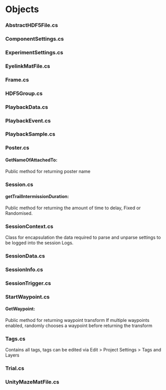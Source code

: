 # Objects

### AbstractHDF5File.cs

### ComponentSettings.cs

### ExperimentSettings.cs

### EyelinkMatFile.cs

### Frame.cs

### HDF5Group.cs

### PlaybackData.cs

### PlaybackEvent.cs

### PlaybackSample.cs

### Poster.cs
#### GetNameOfAttachedTo:
Public method for returning poster name

### Session.cs
#### getTrailIntermissionDuration:
Public method for returning the amount of time to delay, Fixed or Randomised.

### SessionContext.cs
Class for encapsulation the data required to parse and unparse settings to be logged into the session Logs.

### SessionData.cs

### SessionInfo.cs

### SessionTrigger.cs

### StartWaypoint.cs
#### GetWaypoint:
Public method for returning waypoint transform
If multiple waypoints enabled, randomly chooses a waypoint before returning the transform

### Tags.cs
Contains all tags, tags can be edited via Edit > Project Settings > Tags and Layers

### Trial.cs

### UnityMazeMatFile.cs
